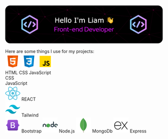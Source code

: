 ![Header](./github-header-image.png)


Here are some things I use for my projects:  
![Alt text](./html.png)  ![Alt text](./css.png)  ![Alt text](./javascript.png)   
HTML  CSS   JavaScript  
 CSS  
 JavaScript   
![Alt text](./react.png) REACT   
![Alt text](./tailwind.png) Tailwind  
![Alt text](./bootstrap.png) Bootstrap 
![Alt text](./node.png) Node.js 
![Alt text](./mongodb.png) MongoDb 
![Alt text](./express.png) Express 
<!--
**LiamPerryman/LiamPerryman** is a ✨ _special_ ✨ repository because its `README.md` (this file) appears on your GitHub profile.

Here are some ideas to get you started:

- 🔭 I’m currently working on ...
- 🌱 I’m currently learning ...
- 👯 I’m looking to collaborate on ...
- 🤔 I’m looking for help with ...
- 💬 Ask me about ...
- 📫 How to reach me: ...
- 😄 Pronouns: ...
- ⚡ Fun fact: ...
-->
